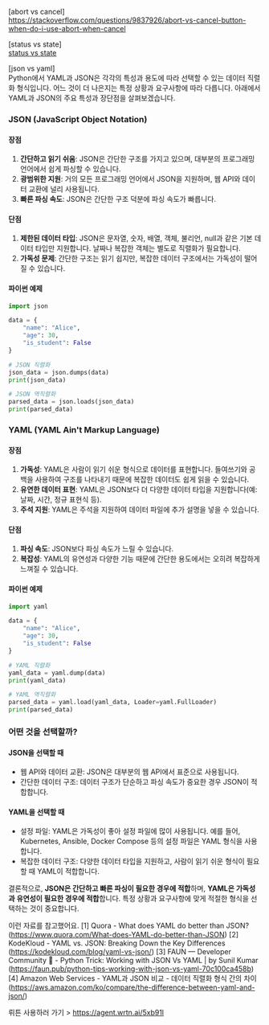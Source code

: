 [abort vs cancel]   
https://stackoverflow.com/questions/9837926/abort-vs-cancel-button-when-do-i-use-abort-when-cancel


[status vs state]  
[status vs state](https://w.cublr.com/programming/different-between-state-status/#:~:text=State%EB%8A%94%20%ED%98%84%EC%9E%AC%20%EC%A7%84%ED%96%89%20%EC%83%81%ED%83%9C,%EC%97%90%20%EC%82%AC%EC%9A%A9%ED%95%9C%EB%8B%A4%EA%B3%A0%20%EB%B3%B4%EB%A9%B4%20%EB%90%98%EA%B2%A0%EB%8B%A4)


[json vs yaml]   
Python에서 YAML과 JSON은 각각의 특성과 용도에 따라 선택할 수 있는 데이터 직렬화 형식입니다. 어느 것이 더 나은지는 특정 상황과 요구사항에 따라 다릅니다. 아래에서 YAML과 JSON의 주요 특성과 장단점을 살펴보겠습니다.

### JSON (JavaScript Object Notation)

#### 장점
1. **간단하고 읽기 쉬움**: JSON은 간단한 구조를 가지고 있으며, 대부분의 프로그래밍 언어에서 쉽게 파싱할 수 있습니다.
2. **광범위한 지원**: 거의 모든 프로그래밍 언어에서 JSON을 지원하며, 웹 API와 데이터 교환에 널리 사용됩니다.
3. **빠른 파싱 속도**: JSON은 간단한 구조 덕분에 파싱 속도가 빠릅니다.

#### 단점
1. **제한된 데이터 타입**: JSON은 문자열, 숫자, 배열, 객체, 불리언, null과 같은 기본 데이터 타입만 지원합니다. 날짜나 복잡한 객체는 별도로 직렬화가 필요합니다.
2. **가독성 문제**: 간단한 구조는 읽기 쉽지만, 복잡한 데이터 구조에서는 가독성이 떨어질 수 있습니다.

#### 파이썬 예제
```python
import json

data = {
    "name": "Alice",
    "age": 30,
    "is_student": False
}

# JSON 직렬화
json_data = json.dumps(data)
print(json_data)

# JSON 역직렬화
parsed_data = json.loads(json_data)
print(parsed_data)
```

### YAML (YAML Ain't Markup Language)

#### 장점
1. **가독성**: YAML은 사람이 읽기 쉬운 형식으로 데이터를 표현합니다. 들여쓰기와 공백을 사용하여 구조를 나타내기 때문에 복잡한 데이터도 쉽게 읽을 수 있습니다.
2. **유연한 데이터 표현**: YAML은 JSON보다 더 다양한 데이터 타입을 지원합니다(예: 날짜, 시간, 정규 표현식 등).
3. **주석 지원**: YAML은 주석을 지원하여 데이터 파일에 추가 설명을 넣을 수 있습니다.

#### 단점
1. **파싱 속도**: JSON보다 파싱 속도가 느릴 수 있습니다.
2. **복잡성**: YAML의 유연성과 다양한 기능 때문에 간단한 용도에서는 오히려 복잡하게 느껴질 수 있습니다.

#### 파이썬 예제
```python
import yaml

data = {
    "name": "Alice",
    "age": 30,
    "is_student": False
}

# YAML 직렬화
yaml_data = yaml.dump(data)
print(yaml_data)

# YAML 역직렬화
parsed_data = yaml.load(yaml_data, Loader=yaml.FullLoader)
print(parsed_data)
```

### 어떤 것을 선택할까?

#### JSON을 선택할 때
- 웹 API와 데이터 교환: JSON은 대부분의 웹 API에서 표준으로 사용됩니다.
- 간단한 데이터 구조: 데이터 구조가 단순하고 파싱 속도가 중요한 경우 JSON이 적합합니다.

#### YAML을 선택할 때
- 설정 파일: YAML은 가독성이 좋아 설정 파일에 많이 사용됩니다. 예를 들어, Kubernetes, Ansible, Docker Compose 등의 설정 파일은 YAML 형식을 사용합니다.
- 복잡한 데이터 구조: 다양한 데이터 타입을 지원하고, 사람이 읽기 쉬운 형식이 필요할 때 YAML이 적합합니다.

결론적으로, **JSON은 간단하고 빠른 파싱이 필요한 경우에 적합**하며, **YAML은 가독성과 유연성이 필요한 경우에 적합**합니다. 특정 상황과 요구사항에 맞게 적절한 형식을 선택하는 것이 중요합니다. 

이런 자료를 참고했어요.
[1] Quora - What does YAML do better than JSON? (https://www.quora.com/What-does-YAML-do-better-than-JSON)
[2] KodeKloud - YAML vs. JSON: Breaking Down the Key Differences (https://kodekloud.com/blog/yaml-vs-json/)
[3] FAUN — Developer Community 🐾 - Python Trick: Working with JSON Vs YAML | by Sunil Kumar (https://faun.pub/python-tips-working-with-json-vs-yaml-70c100ca458b)
[4] Amazon Web Services - YAML과 JSON 비교 - 데이터 직렬화 형식 간의 차이 (https://aws.amazon.com/ko/compare/the-difference-between-yaml-and-json/) 

뤼튼 사용하러 가기 > https://agent.wrtn.ai/5xb91l
